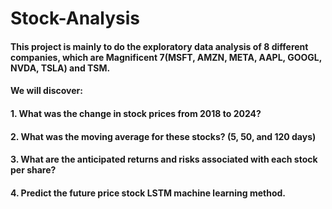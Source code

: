 # Stock-Analysis
 
#### This project is mainly to do the exploratory data analysis of 8 different companies, which are Magnificent 7(MSFT, AMZN, META, AAPL, GOOGL, NVDA, TSLA) and TSM. 

#### We will discover: 
####          1. What was the change in stock prices from 2018 to 2024?
####          2. What was the moving average for these stocks? (5, 50, and 120 days)
####          3. What are the anticipated returns and risks associated with each stock per share?
####          4. Predict the future price stock LSTM machine learning method. 



